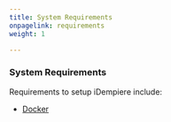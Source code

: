 ```yaml
---
title: System Requirements
onpagelink: requirements
weight: 1

---
```


### **System Requirements**

Requirements to setup iDempiere include:

- [Docker](https://docs.docker.com/get-docker/)
 
